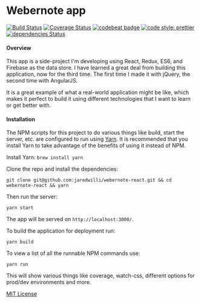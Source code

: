 
# Webernote app

[![Build Status](https://travis-ci.org/jaredwilli/webernote-react.svg?branch=build-path)](https://travis-ci.org/jaredwilli/webernote-react)
[![Coverage Status](https://coveralls.io/repos/github/jaredwilli/webernote-react/badge.svg)](https://coveralls.io/github/jaredwilli/webernote-react)
[![codebeat badge](https://codebeat.co/badges/1396f00a-f7ce-43a0-af73-1bfc2298213c)](https://codebeat.co/projects/github-com-jaredwilli-webernote-react-master)
[![code style: prettier](https://img.shields.io/badge/code_style-prettier-ff69b4.svg?style=flat-square)](https://github.com/prettier/prettier)
[![dependencies Status](https://david-dm.org/jaredwilli/webernote-react/status.svg)](https://david-dm.org/jaredwilli/webernote-react)

#### Overview

This app is a side-project I'm developing using React, Redux, ES6, and Firebase as the data store. I have learned a great deal from building this application, now for the third time. The first time I made it with jQuery, the second time with AngularJS.

It is a great example of what a real-world application might be like, which makes it perfect to build it using different technologies that I want to learn or get better with.

#### Installation

The NPM scripts for this project to do various things like build, start the server, etc. are configured to run using [Yarn](https://yarnpkg.com/en/). It is recommended that you install Yarn to take advantage of the benefits of using it instead of NPM.

Install Yarn:
`brew install yarn`

Clone the repo and install the dependencies:

```
git clone git@github.com:jaredwilli/webernote-react.git && cd webernote-react && yarn
```

Then run the server:

`yarn start`

The app will be served on `http://localhost:3000/`.

To build the application for deployment run:

`yarn build`

To view a list of all the runnable NPM commands use:

`yarn run`

This will show various things like coverage, watch-css, different options for prod/dev environments and more.



[MIT License](https://opensource.org/licenses/MIT)
